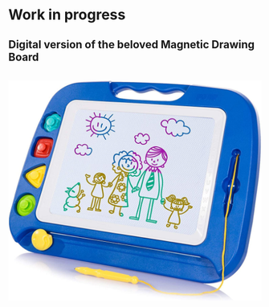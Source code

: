 # Work in progress
## Digital version of the beloved Magnetic Drawing Board 

<br>
<div align="center">
    <img src="pictures/screenshots/idea.jpg"</img> 
</div>
<br>

